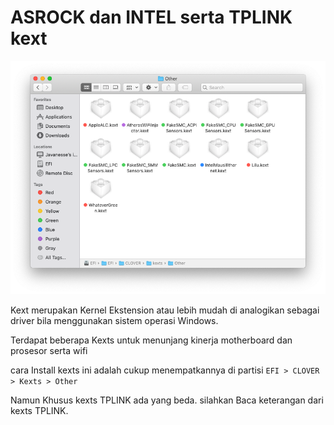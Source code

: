 # ASROCK dan INTEL serta TPLINK kext


![Jv Screenshot](https://github.com/javanesse/Asrock-Phantom-Gaming-4s-Hackintosh/blob/master/Images/System%20ScreenShoot/EFI%20Kext%20Folder.png)

Kext merupakan Kernel Ekstension atau lebih mudah di analogikan sebagai driver bila menggunakan sistem operasi Windows.

Terdapat beberapa Kexts untuk menunjang kinerja motherboard dan prosesor serta wifi

cara Install kexts ini adalah cukup menempatkannya di partisi `EFI > CLOVER > Kexts > Other`

Namun Khusus kexts TPLINK ada yang beda. silahkan Baca keterangan dari kexts TPLINK.
